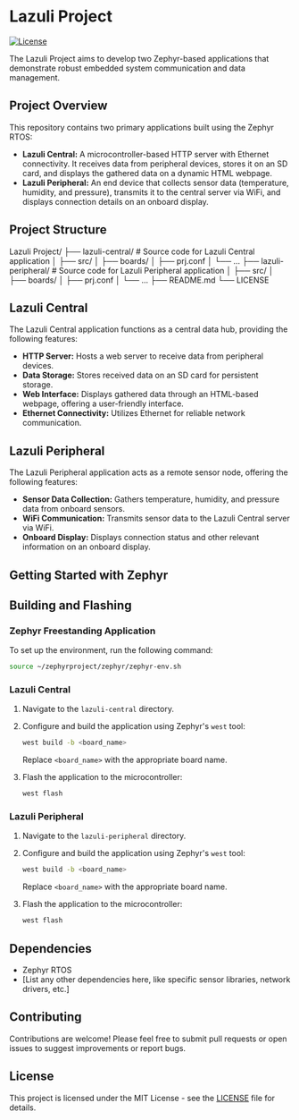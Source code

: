 # Lazuli Project

[![License](https://img.shields.io/badge/License-MIT-yellow.svg)](https://opensource.org/licenses/MIT)

The Lazuli Project aims to develop two Zephyr-based applications that demonstrate robust embedded system communication and data management.

## Project Overview

This repository contains two primary applications built using the Zephyr RTOS:

* **Lazuli Central:** A microcontroller-based HTTP server with Ethernet connectivity. It receives data from peripheral devices, stores it on an SD card, and displays the gathered data on a dynamic HTML webpage.
* **Lazuli Peripheral:** An end device that collects sensor data (temperature, humidity, and pressure), transmits it to the central server via WiFi, and displays connection details on an onboard display.

## Project Structure

Lazuli Project/
├── lazuli-central/    # Source code for Lazuli Central application
│   ├── src/
│   ├── boards/
│   ├── prj.conf
│   └── ...
├── lazuli-peripheral/ # Source code for Lazuli Peripheral application
│   ├── src/
│   ├── boards/
│   ├── prj.conf
│   └── ...
├── README.md
└── LICENSE


## Lazuli Central

The Lazuli Central application functions as a central data hub, providing the following features:

* **HTTP Server:** Hosts a web server to receive data from peripheral devices.
* **Data Storage:** Stores received data on an SD card for persistent storage.
* **Web Interface:** Displays gathered data through an HTML-based webpage, offering a user-friendly interface.
* **Ethernet Connectivity:** Utilizes Ethernet for reliable network communication.

## Lazuli Peripheral

The Lazuli Peripheral application acts as a remote sensor node, offering the following features:

* **Sensor Data Collection:** Gathers temperature, humidity, and pressure data from onboard sensors.
* **WiFi Communication:** Transmits sensor data to the Lazuli Central server via WiFi.
* **Onboard Display:** Displays connection status and other relevant information on an onboard display.

## Getting Started with Zephyr

## Building and Flashing

### Zephyr Freestanding Application
To set up the environment, run the following command:
```sh
source ~/zephyrproject/zephyr/zephyr-env.sh
```
### Lazuli Central

1.  Navigate to the `lazuli-central` directory.
2.  Configure and build the application using Zephyr's `west` tool:

    ```bash
    west build -b <board_name>
    ```

    Replace `<board_name>` with the appropriate board name.
3.  Flash the application to the microcontroller:

    ```bash
    west flash
    ```

### Lazuli Peripheral

1.  Navigate to the `lazuli-peripheral` directory.
2.  Configure and build the application using Zephyr's `west` tool:

    ```bash
    west build -b <board_name>
    ```

    Replace `<board_name>` with the appropriate board name.
3.  Flash the application to the microcontroller:

    ```bash
    west flash
    ```

## Dependencies

* Zephyr RTOS
* [List any other dependencies here, like specific sensor libraries, network drivers, etc.]

## Contributing

Contributions are welcome! Please feel free to submit pull requests or open issues to suggest improvements or report bugs.

## License

This project is licensed under the MIT License - see the [LICENSE](LICENSE) file for details.
